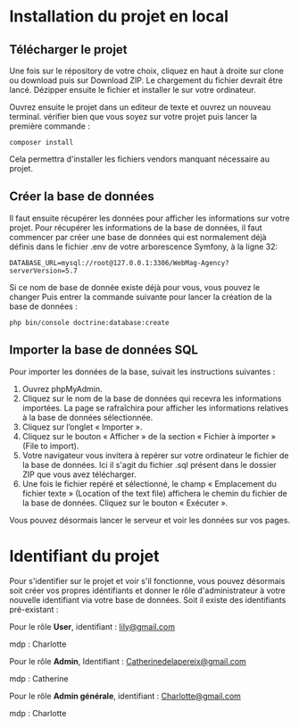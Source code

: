 # Installation du projet en local
## Télécharger le projet
Une fois sur le répository de votre choix,
cliquez en haut à droite sur clone ou download puis sur Download ZIP.
Le chargement du fichier devrait être lancé.
Dézipper ensuite le fichier et installer le sur votre ordinateur.

Ouvrez ensuite le projet dans un editeur de texte et ouvrez un nouveau terminal.
vérifier bien que vous soyez sur votre projet puis lancer la première commande :
```
composer install
```
Cela permettra d'installer les fichiers vendors manquant nécessaire au projet.

## Créer la base de données
Il faut ensuite récupérer les données pour afficher les informations sur votre projet.
Pour récupérer les informations de la base de données, il faut commencer par créer une base de données qui est normalement déjà définis dans le fichier .env de votre arborescence Symfony, à la ligne 32:

```
DATABASE_URL=mysql://root@127.0.0.1:3306/WebMag-Agency?serverVersion=5.7
```
Si ce nom de base de donnée existe déjà pour vous, vous pouvez le changer
Puis entrer la commande suivante pour lancer la création de la base de données :

```
php bin/console doctrine:database:create
```

## Importer la base de données SQL
Pour importer les données de la base, suivait les instructions suivantes :
1. Ouvrez phpMyAdmin.
2. Cliquez sur le nom de la base de données qui recevra les informations importées. La page se rafraîchira pour afficher les informations relatives à la base de données sélectionnée.
3. Cliquez sur l’onglet « Importer ».
4. Cliquez sur le bouton « Afficher » de la section « Fichier à importer » (File to import). 
5. Votre navigateur vous invitera à repérer sur votre ordinateur le fichier de la base de données. Ici il s'agit du fichier .sql présent dans le dossier ZIP que vous avez télécharger.
6. Une fois le fichier repéré et sélectionné, le champ « Emplacement du fichier texte » (Location of the text file) affichera le chemin du fichier de la base de données. Cliquez sur le bouton « Exécuter ».

Vous pouvez désormais lancer le serveur et voir les données sur vos pages.

# Identifiant du projet
Pour s'identifier sur le projet et voir s'il fonctionne, vous pouvez désormais soit créer vos propres 
idéntifiants et donner le rôle d'administrateur à votre nouvelle identifiant 
via votre base de données.
Soit il existe des identifiants pré-existant :

Pour le rôle **User**,
identifiant : lily@gmail.com

mdp : Charlotte

Pour le rôle **Admin**,
Identifiant : Catherinedelapereix@gmail.com

mdp : Catherine

Pour le rôle **Admin générale**,
identifiant : Charlotte@gmail.com

mdp : Charlotte
